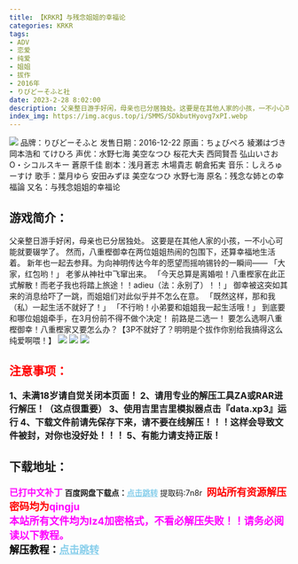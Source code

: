 ```yaml
---
title: 【KRKR】与残念姐姐的幸福论
categories: KRKR
tags:
- ADV
- 恋爱
- 纯爱
- 姐姐
- 拔作
- 2016年
- りびどーそふと社
date: 2023-2-28 8:02:00
description: 父亲整日游手好闲，母亲也已分居独处。这要是在其他人家的小孩，一不小心可能就要辍学了。然而，八重樫御幸在两位姐姐热闹的包围下，还算幸福地生活着。
index_img: https://img.acgus.top/i/SMMS/SDkbutHyovg7xPI.webp
---
```

![](https://img.acgus.top/i/SMMS/SDkbutHyovg7xPI.webp)
品牌：りびどーそふと
发售日期：2016-12-22
原画：ちょびぺろ 綾瀬はづき 岡本浩和 てけひろ
声优：水野七海 美空なつひ 桜花大夫 西岡賢吾 弘山いさお O・シコルスキー 蒼原千佳
剧本：浅月蒼志 木場貴志 朝倉拓実
音乐：しえろゅーすけ
歌手：葉月ゆら 安田みずほ 美空なつひ 水野七海
原名：残念な姉との幸福論
又名：与残念姐姐的幸福论

## 游戏简介：
父亲整日游手好闲，母亲也已分居独处。
这要是在其他人家的小孩，一不小心可能就要辍学了。
然而，八重樫御幸在两位姐姐热闹的包围下，还算幸福地生活着。
新年也一起去参拜。为向神明传达今年的愿望而摇响锡铃的一瞬间——
「大家，红包哟！」
老爹从神社中飞窜出来。
「今天总算是离婚啦！八重樫家在此正式解散！而老子我也将踏上旅途！！adieu（法：永别了）！！」
御幸被这突如其来的消息给吓了一跳，而姐姐们对此似乎并不怎么在意。
「既然这样，那和我（私）一起生活不就好了！」
「不行哟！小弟要和姐姐我一起生活哦！」
到底要和哪位姐姐牵手，在3月份前不得不做个决定！
前路是二选一！
要怎么选啊八重樫御幸！八重樫家又要怎么办？【3P不就好了？明明是个拔作你别给我搞得这么纯爱啊喂！】
![](https://img.acgus.top/i/SMMS/uGTBZzsobdMVNJ5.webp)
![](https://img.acgus.top/i/SMMS/iWxdj6AYJo3bISf.webp)
![](https://img.acgus.top/i/SMMS/HNZW5RBLcbmga4K.webp)





## <font color=#FF0000 >注意事项：</font>
<font size=3><b>1、未满18岁请自觉关闭本页面！
2、请用专业的解压工具ZA或RAR进行解压！（这点很重要）
3、使用吉里吉里模拟器点击『data.xp3』运行
4、下载文件前请先保存下来，请不要在线解压！！！这样会导致文件被封，对你也没好处！！！
5、有能力请支持正版！</b></font>

## 下载地址：
<font color=#FF00FF size=3><b>已打中文补丁</b></font>
<b>百度网盘下载点：</b><a href="https://pan.baidu.com/s/1V98Q9K-vZWJnxxsOc0EHJQ?pwd=7n8r" style="color: #87CEEB;"><b>点击跳转</b></a> 提取码:7n8r
<a style="padding: 0" href="https://post.qingju.org/AD/"><img style="max-width:100%" src="https://img.acgus.top/i/2024/07/478f689b8021d8d499ab43d21acf137a.gif" alt=""></a>
<b><font color=#FF0000 size=4>网站所有资源解压密码均为</b></font><b><font color=#FF00FF size=4>qingju</font><font color=#FF0000 ></font></b><br><b><font color=#FF00FF size=4>本站所有文件均为lz4加密格式，不看必解压失败！！请务必阅读以下教程。</b></font><br><b><font color=#000 size=4>解压教程：</b><a href="https://post.qingju.org/tutorial/000/" style="color: #87CEEB;"><b>点击跳转</b></a>